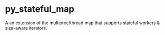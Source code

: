 # py_stateful_map
A an extension of the multiproc/thread map that supports stateful workers &amp; size-aware iterators.
